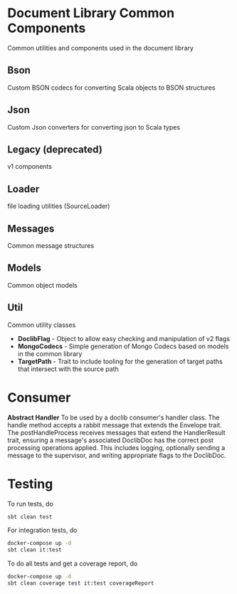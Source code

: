 # Document Library Common Components

Common utilities and components used in the document library

## Bson
Custom BSON codecs for converting Scala objects to BSON structures

## Json
Custom Json converters for converting json to Scala types

## Legacy (deprecated)
v1 components

## Loader
file loading utilities (SourceLoader)

## Messages
Common message structures

## Models
Common object models

## Util
Common utility classes

* **DoclibFlag** - Object to allow easy checking and manipulation of v2 flags
* **MongoCodecs** - Simple generation of Mongo Codecs based on models in the common library
* **TargetPath** - Trait to include tooling for the generation of target paths that intersect with the source path

# Consumer

**Abstract Handler**
To be used by a doclib consumer's handler class. The handle method accepts a rabbit message that extends the Envelope trait.
The postHandleProcess receives messages that extend the HandlerResult trait, ensuring a message's associated DoclibDoc
has the correct post processing operations applied. This includes logging, optionally sending a message to the supervisor,
and writing appropriate flags to the DoclibDoc.


# Testing
To run tests, do
```bash
sbt clean test
```
For integration tests, do
```bash
docker-compose up -d
sbt clean it:test
```
To do all tests and get a coverage report, do
```bash
docker-compose up -d
sbt clean coverage test it:test coverageReport
```
